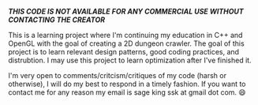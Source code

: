 ***THIS CODE IS NOT AVAILABLE FOR ANY COMMERCIAL USE WITHOUT CONTACTING THE CREATOR***<br />

This is a learning project where I'm continuing my education in C++ and OpenGL with the goal of creating a 2D dungeon crawler. The goal of this project is to learn relevant design patterns, good coding practices, and distrubtion.  I may use this project to learn optimization after I've finished it.<br /> 

I'm very open to comments/critcism/critiques of my code (harsh or otherwise), I will do my best to respond in a timely fashion.  If you want to contact me for any reason my email is sage king ssk at gmail dot com. :smile:<br /> 
